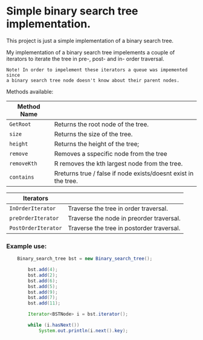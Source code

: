 # Simple binary search tree implementation.

This project is just a simple implementation of a binary search tree.

My implementation of a binary search tree impelements a couple of iterators to iterate the tree in pre-, post- and in- order traversal.

```
Note! In order to impelement these iterators a queue was impemented since
a binary search tree node doesn't know about their parent nodes.
```

Methods available:

| Method Name |                                                                |
| ----------- | -------------------------------------------------------------- |
| `GetRoot`   | Returns the root node of the tree.                             |
| `size`      | Returns the size of the tree.                                  |
| `height`    | Returns the height of the tree;                                |
| `remove`    | Removes a sspecific node from the tree                         |
| `removeKth` | R removes the kth largest node from the tree.                  |
| `contains`  | Rreturns true / false if node exists/doesnt exist in the tree. |

| Iterators           |                                           |
| ------------------- | ----------------------------------------- |
| `InOrderIterator`   | Traverse the tree in order traversal.     |
| `preOrderIterator`  | Traverse the node in preorder traversal.  |
| `PostOrderIterator` | Traverse the tree in postorder traversal. |

### Example use:

```Java
    Binary_search_tree bst = new Binary_search_tree();

        bst.add(4);
        bst.add(2);
        bst.add(6);
        bst.add(5);
        bst.add(9);
        bst.add(7);
        bst.add(11);

        Iterator<BSTNode> i = bst.iterator();

        while (i.hasNext())
            System.out.println(i.next().key);
```
